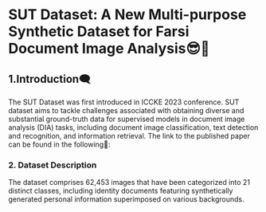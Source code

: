 # SUT Dataset: A New Multi-purpose Synthetic Dataset for Farsi Document Image Analysis:sunglasses::rocket:
## 1.Introduction:left_speech_bubble:
The SUT Dataset was first introduced in ICCKE 2023 conference. 
SUT dataset aims to tackle challenges associated with obtaining diverse and substantial ground-truth data for supervised models in document image analysis (DIA) tasks, including document image classification, text detection and recognition, and information retrieval.
The link to the published paper can be found in the following:page_with_curl::

### 2. Dataset Description
The dataset comprises 62,453 images that have been categorized into 21 distinct classes, including identity documents featuring synthetically generated personal information superimposed on various backgrounds.
